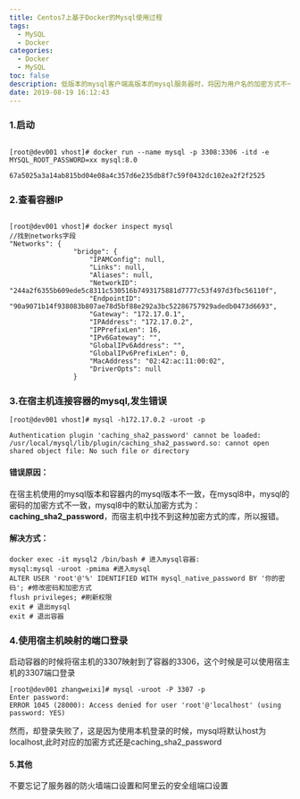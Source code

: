 ```yaml
---
title: Centos7上基于Docker的Mysql使用过程
tags:
  - MySQL
  - Docker
categories:
  - Docker
  - MySQL
toc: false
description: 低版本的mysql客户端高版本的mysql服务器时，将因为用户名的加密方式不一致导致客户端无法登陆，此时要么修改客户端的加密方式或者修改服务端的加密方式。
date: 2019-08-19 16:12:43
---
```


### 1.启动
```shell

[root@dev001 vhost]# docker run --name mysql -p 3308:3306 -itd -e MYSQL_ROOT_PASSWORD=xx mysql:8.0 

67a5025a3a14ab815bd04e08a4c357d6e235db8f7c59f0432dc102ea2f2f2525

```
### 2.查看容器IP
```shell

[root@dev001 vhost]# docker inspect mysql
//找到networks字段
"Networks": {
                "bridge": {
                    "IPAMConfig": null,
                    "Links": null,
                    "Aliases": null,
                    "NetworkID": "244a2f6355b609ede5c8311c530516b7493175881d7777c53f497d3fbc56110f",
                    "EndpointID": "90a9071b14f938083b807ae78d5bf88e292a3bc52286757929adedb0473d6693",
                    "Gateway": "172.17.0.1",
                    "IPAddress": "172.17.0.2",
                    "IPPrefixLen": 16,
                    "IPv6Gateway": "",
                    "GlobalIPv6Address": "",
                    "GlobalIPv6PrefixLen": 0,
                    "MacAddress": "02:42:ac:11:00:02",
                    "DriverOpts": null
                }

```
### 3.在宿主机连接容器的mysql,发生错误
```shell
[root@dev001 vhost]# mysql -h172.17.0.2 -uroot -p

Authentication plugin 'caching_sha2_password' cannot be loaded: /usr/local/mysql/lib/plugin/caching_sha2_password.so: cannot open shared object file: No such file or directory

```
#### 错误原因：
在宿主机使用的mysql版本和容器内的mysql版本不一致，在mysql8中，mysql的密码的加密方式不一致，mysql8中的默认加密方式为：**caching_sha2_password**，而宿主机中找不到这种加密方式的库，所以报错。

#### 解决方式：
```shell
docker exec -it mysql2 /bin/bash # 进入mysql容器:
mysql:mysql -uroot -pmima #进入mysql
ALTER USER 'root'@'%' IDENTIFIED WITH mysql_native_password BY '你的密码'; #修改密码和加密方式
flush privileges; #刷新权限
exit # 退出mysql
exit # 退出容器
```
### 4.使用宿主机映射的端口登录
启动容器的时候将宿主机的3307映射到了容器的3306，这个时候是可以使用宿主机的3307端口登录
```shell
[root@dev001 zhangweixi]# mysql -uroot -P 3307 -p
Enter password: 
ERROR 1045 (28000): Access denied for user 'root'@'localhost' (using password: YES)

```
然而，却登录失败了，这是因为使用本机登录的时候，mysql将默认host为localhost,此时对应的加密方式还是caching_sha2_password

#### 5.其他
不要忘记了服务器的防火墙端口设置和阿里云的安全组端口设置